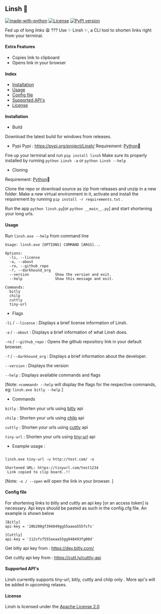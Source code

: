 ## Linsh 🔗
[![made-with-python](https://img.shields.io/badge/Made%20with-Python-1f425f.svg)](https://www.python.org/)
[![License](https://img.shields.io/badge/License-Apache_2.0-blue.svg)](https://opensource.org/licenses/Apache-2.0)
[![PyPI version](https://img.shields.io/pypi/v/Linsh.svg)](https://pypi.org/project/Linsh/)



Fed up of long links 😩  ??? Use ✨ Linsh ✨, a CLI tool to shorten links right from your terminal.
#### Extra Features

* Copies link to clipboard
* Opens link in your browser

#### **Index**
* [Installation]()
* [Usage]()
* [Config file]()
* [Supported API's]()
* [License]()

#### Installation

* Build 

Download the latest build for windows from releases.

* Pypi
Pypi : https://pypi.org/project/Linsh/
Requirement:
[Python](https://www.python.org/)🐍 

Fire up your terminal and run `pip install linsh`
Make sure its properly installed by running `python Linsh -a` or `python Linsh --help`

* Cloning

Requirement:
[Python](https://www.python.org/)🐍

Clone the repo or download source as zip from releases and unzip in a new folder. Make a new virtual environment in it, activate and install the requirement by running `pip install -r requirements.txt` . 

Run the app `python linsh.py`[or `python __main__.py`] and start shortening your long urls.


#### Usage
Run `linsh.exe --help` from command line
```
Usage: linsh.exe [OPTIONS] COMMAND [ARGS]...

Options:
  -li, --license
  -a, --about
  -ro, --github_repo
  -?, --darkhound_org
  --version            Show the version and exit.
  --help               Show this message and exit.

Commands:
  bitly
  chilp
  cuttly
  tiny-url

```
* Flags

`-li` / `--license` : Displays a brief license information of Linsh.

`-a` / `--about` : Displays a brief information of what Linsh does.

`-ro` / `--github_repo` : Opens the github repository link in your default browser.

`-?` / `--darkhound_org` : Displays a brief information about the developer.

`--version` : Displays the version

`--help` : Displays available commands and flags

[Note: `<command> --help` will display the flags for the respective commands, eg: `linsh.exe bitly --help` ]

* Commands 

`bitly` : Shorten your urls using [bitly]() api

`chilp` : Shorten your urls using [chilp]() api

`cuttly` : Shorten your urls using [cuttly]() api 

`tiny-url` : Shorten your urls using [tiny-url]() api


* Example usage : 
```

linsh.exe tiny-url -u http://test.com/ -o 

Shortened URL: https://tinyurl.com/test1234
 Link copied to clip board..!!

```

[Note: `-o / --open` will open the link in your browser. ]

#### Config file
For shortening links to bitly and cuttly an api key [or an access token] is necessary. Api keys should be pasted as such in the config.cfg file. An example is shown below
```
[Bitly]
api-key = '20b200gf394849gg55aaea555fsfs'

[Cuttly]
api-key = '112sfsf555aeaa55gg948493fg00d'
```
Get bitly api key from : https://dev.bitly.com/

Get cuttly api key from : https://cutt.ly/cuttly-api

#### Supported API's

Linsh currently supports tiny-url, bitly, cuttly and chilp only . More api's will be added in upcoming relases.

#### License

Linsh is licensed under the [Apache License 2.0]()

























